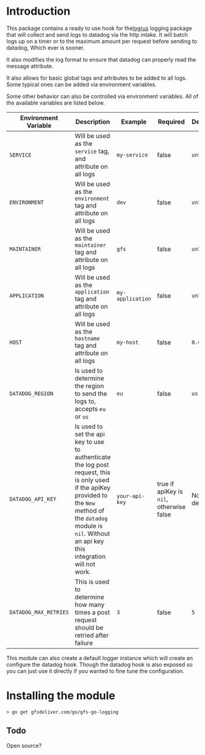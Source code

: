 # Introduction

This package contains a ready to use hook for the[logrus](https://github.com/sirupsen/logrus) logging package that will collect and send logs to datadog via the http intake. It will batch logs up on a timer or to the maximum amount per request before sending to datadog, Which ever is sooner.

It also modifies the log format to ensure that datadog can properly read the message attribute.

It also allows for basic global tags and attributes to be added to all logs. Some typical ones can be added via environment variables.

Some other behavior can also be controlled via environment variables. All of the available variables are listed below.

| Environment Variable | Description | Example | Required | Default |
|---|---|---|---|---|
| `SERVICE` | Will be used as the `service` tag, and attribute on all logs | `my-service` | false | `unknown` |
| `ENVIRONMENT` | Will be used as the `environment` tag and attribute on all logs | `dev` | false | `unknown` |
| `MAINTAINER` | Will be used as the `maintainer` tag and attribute on all logs | `gfs` | false | `unknown` |
| `APPLICATION` | Will be used as the `application` tag and attribute on all logs | `my-application` | false | `unknown` |
| `HOST` | Will be used as the `hostname` tag and attribute on all logs | `my-host` | false | `0.0.0.0` |
| `DATADOG_REGION` | Is used to determine the region to send the logs to, accepts `eu` or `us` | `eu` | false | `us` |
| `DATADOG_API_KEY` | Is used to set the api key to use to authenticate the log post request, this is only used if the apiKey provided to the `New` method of the `datadog` module is `nil`. Without an api key this integration will not work. | `your-api-key` | true if apiKey is `nil`, otherwise false | No default |
| `DATADOG_MAX_RETRIES` | This is used to determine how many times a post request should be retried after failure | `3` | false | `5` |

This module can also create a default logger instance which will create an configure the datadog hook. Though the datadog hook is also exposed so you can just use it directly if you wanted to fine tune the configuration.

# Installing the module

```
> go get gfsdeliver.com/go/gfs-go-logging
```

## Todo

Open source?
